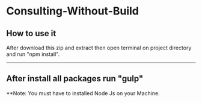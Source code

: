 # Consulting-Without-Build

## How to use it

After download this zip and extract then open terminal on project directory and run "npm install".

---
After install all packages run "gulp"
---
**Note: You must have to installed Node Js on your Machine.
